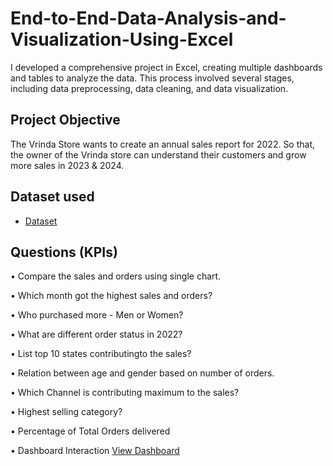 # End-to-End-Data-Analysis-and-Visualization-Using-Excel
I developed a comprehensive project in Excel, creating multiple dashboards and tables to analyze the data. This process involved several stages, including data preprocessing, data cleaning, and data visualization.
## Project Objective
The Vrinda Store wants to create an annual sales report for 2022. So that, the owner of the Vrinda store can understand their customers and grow more sales in 2023 & 2024.
## Dataset used
- <a href="https://github.com/sushmachowdary1323/End-to-End-Data-Analysis-and-Visualization-Using-Excel/blob/main/Store%20Data%20Analysis.xlsx.zip"> Dataset</a>
## Questions (KPIs)

• Compare the sales and orders using single chart.

• Which month got the highest sales and orders?

• Who purchased more - Men or Women?

• What are different order status in 2022?

• List top 10 states contributingto the sales?

• Relation between age and gender based on number of orders.

• Which Channel is contributing maximum to the sales?

• Highest selling category?

• Percentage of Total Orders delivered

• Dashboard Interaction <a href="https://github.com/sushmachowdary1323/End-to-End-Data-Analysis-and-Visualization-Using-Excel/blob/main/Screenshot%202025-04-12%20182149.png">View Dashboard<a/>

